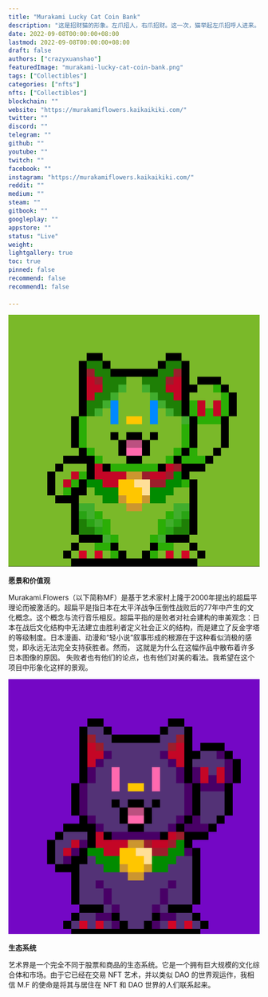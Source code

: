 ```yaml
---
title: "Murakami Lucky Cat Coin Bank"
description: "这是招财猫的形象。左爪招人，右爪招财。这一次，猫举起左爪招呼人进来。显然，聚集人意味着招来好运。请继续关注，以了解招财猫形状的硬币银行会发展出什么样的故事。"
date: 2022-09-08T00:00:00+08:00
lastmod: 2022-09-08T00:00:00+08:00
draft: false
authors: ["crazyxuanshao"]
featuredImage: "murakami-lucky-cat-coin-bank.png"
tags: ["Collectibles"]
categories: ["nfts"]
nfts: ["Collectibles"]
blockchain: ""
website: "https://murakamiflowers.kaikaikiki.com/"
twitter: ""
discord: ""
telegram: ""
github: ""
youtube: ""
twitch: ""
facebook: ""
instagram: "https://murakamiflowers.kaikaikiki.com/"
reddit: ""
medium: ""
steam: ""
gitbook: ""
googleplay: ""
appstore: ""
status: "Live"
weight: 
lightgallery: true
toc: true
pinned: false
recommend: false
recommend1: false

---
```


![dadad](dadad.png)

**愿景和价值观**

Murakami.Flowers（以下简称MF）是基于艺术家村上隆于2000年提出的超扁平理论而被激活的。超扁平是指日本在太平洋战争压倒性战败后的77年中产生的文化概念。这个概念与流行音乐相反。超扁平指的是败者对社会建构的审美观念：日本在战后文化结构中无法建立由胜利者定义社会正义的结构，而是建立了反金字塔的等级制度。日本漫画、动漫和“轻小说”叙事形成的根源在于这种看似消极的感觉，即永远无法完全支持获胜者。然而，
这就是为什么在这幅作品中散布着许多日本图像的原因。
失败者也有他们的论点，也有他们对美的看法。我希望在这个项目中形象化这样的景观。

![sada](sada.png)

**生态系统**

艺术界是一个完全不同于股票和商品的生态系统。它是一个拥有巨大规模的文化综合体和市场。由于它已经在交易 NFT 艺术，并以类似 DAO 的世界观运作，我相信 M.F 的使命是将其与居住在 NFT 和 DAO 世界的人们联系起来。